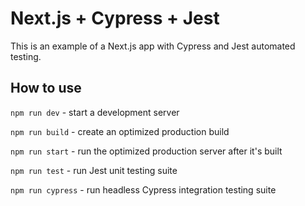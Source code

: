 # Next.js + Cypress + Jest

This is an example of a Next.js app with Cypress and Jest automated testing.

## How to use

`npm run dev` - start a development server

`npm run build` - create an optimized production build

`npm run start` - run the optimized production server after it's built

`npm run test` - run Jest unit testing suite

`npm run cypress` - run headless Cypress integration testing suite